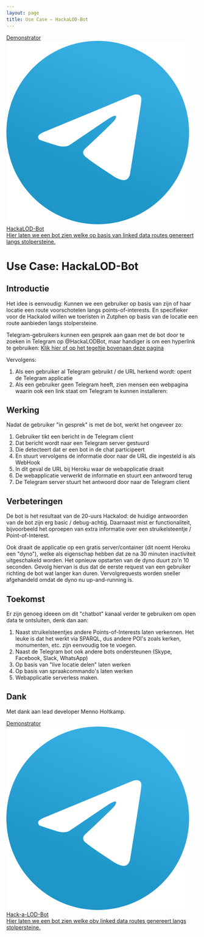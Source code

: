 ```yaml
---
layout: page
title: Use Case ― HackaLOD-Bot
---
```


<div class="cards-wrapper">
    <a href="https://telegram.me/HackaLODBot">
    <div class="card">
      <div class="card-type">Demonstrator</div>
      <img class="card-image" src="/assets/images/telegram.png">
      <div class="card-title">HackaLOD-Bot</div>
      <div class="card-description">Hier laten we een bot zien welke op basis van linked data routes genereert langs stolpersteine. </div>
    </div>
  </a>
</div>

# Use Case: HackaLOD-Bot

## Introductie

Het idee is eenvoudig: Kunnen we een gebruiker op basis van zijn of haar locatie een route voorschotelen langs points-of-interests. 
En specifieker voor de Hackalod willen we toeristen in Zutphen op basis van de locatie een route aanbieden langs stolpersteine. 

Telegram-gebruikers kunnen een gesprek aan gaan met de bot door te zoeken in Telegram op @HackaLODBot, maar handiger is om een hyperlink te gebruiken: [Klik hier of op het tegeltje bovenaan deze pagina](https://telegram.me/HackaLODBot)

Vervolgens: 
1.	Als een gebruiker al Telegram gebruikt / de URL herkend wordt: opent de Telegram applicatie
2.	Als een gebruiker geen Telegram heeft, zien mensen een webpagina waarin ook een link staat om Telegram te kunnen installeren:
 
 
## Werking
Nadat de gebruiker "in gesprek" is met de bot, werkt het ongeveer zo:
1.	Gebruiker tikt een bericht in de Telegram client
2.	Dat bericht wordt naar een Telegram server gestuurd
3.	Die detecteert dat er een bot in de chat participeert
4.  En stuurt vervolgens de informatie door naar de URL die ingesteld is als WebHook
5.  In dit geval de URL bij Heroku waar de webapplicatie draait
6.  De webapplicatie verwerkt de informatie en stuurt een antwoord terug
7.	De Telegram server stuurt het antwoord door naar de Telegram client 
 
 
## Verbeteringen
De bot is het resultaat van de 20-uurs Hackalod: de huidige antwoorden van de bot zijn erg basic / debug-achtig. Daarnaast mist er functionaliteit, bijvoorbeeld het oproepen van extra informatie over een struikelsteentje / Point-of-Interest.
 
Ook draait de applicatie op een gratis server/container (dit noemt Heroku een "dyno"), welke als eigenschap hebben dat ze na 30 minuten inactiviteit uitgeschakeld worden. Het opnieuw opstarten van de dyno duurt zo'n 10 seconden. Gevolg hiervan is dus dat de eerste request van een gebruiker richting de bot wat langer kan duren. Vervolgrequests worden sneller afgehandeld omdat de dyno nu up-and-running is.
 
## Toekomst

Er zijn genoeg ideeen om dit "chatbot" kanaal verder te gebruiken om open data te ontsluiten, denk dan aan:
1.	Naast struikelsteentjes andere Points-of-Interests laten verkennen. Het leuke is dat het werkt via SPARQL, dus andere POI's zoals kerken, monumenten, etc. zijn eenvoudig toe te voegen. 
2.	Naast de Telegram bot ook andere bots ondersteunen (Skype, Facebook, Slack, WhatsApp)
3.	Op basis van "live locatie delen" laten werken
4.	Op basis van spraakcommando's laten werken
5.	Webapplicatie serverless maken.
 
## Dank
Met dank aan lead developer Menno Holtkamp.

<div class="cards-wrapper">
    <a href="https://telegram.me/HackaLODBot">
    <div class="card">
      <div class="card-type">Demonstrator</div>
      <img class="card-image" src="/assets/images/telegram.png">
      <div class="card-title">Hack-a-LOD-Bot</div>
      <div class="card-description">Hier laten we een bot zien welke obv linked data routes genereert langs stolpersteine. </div>
    </div>
  </a>
</div>
